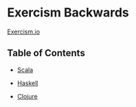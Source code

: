 # Exercism Backwards

[Exercism.io](https://exercism.io/my/settings)

## Table of Contents

- [Scala](docs/scala.md)

- [Haskell](docs/haskell.md)

- [Clojure](docs/clojure.md)